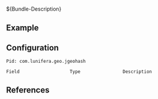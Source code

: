 # 

${Bundle-Description}

## Example

## Configuration

	Pid: com.lunifera.geo.jgeohash
	
	Field					Type				Description
		
	
## References

